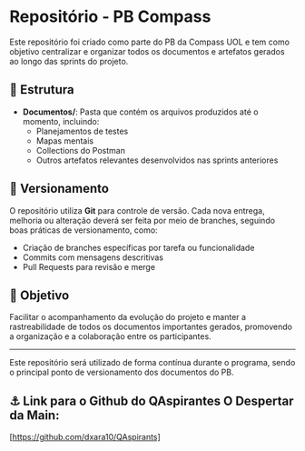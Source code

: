# Repositório - PB Compass

Este repositório foi criado como parte do PB da Compass UOL e tem como objetivo centralizar e organizar todos os documentos e artefatos gerados ao longo das sprints do projeto.

## 📁 Estrutura

- **Documentos/**: Pasta que contém os arquivos produzidos até o momento, incluindo:
  - Planejamentos de testes
  - Mapas mentais
  - Collections do Postman
  - Outros artefatos relevantes desenvolvidos nas sprints anteriores

## 🔀 Versionamento

O repositório utiliza **Git** para controle de versão. Cada nova entrega, melhoria ou alteração deverá ser feita por meio de branches, seguindo boas práticas de versionamento, como:
- Criação de branches específicas por tarefa ou funcionalidade
- Commits com mensagens descritivas
- Pull Requests para revisão e merge

## 🚀 Objetivo

Facilitar o acompanhamento da evolução do projeto e manter a rastreabilidade de todos os documentos importantes gerados, promovendo a organização e a colaboração entre os participantes.

---

Este repositório será utilizado de forma contínua durante o programa, sendo o principal ponto de versionamento dos documentos do PB.

## ⚓ Link para o Github do QAspirantes O Despertar da Main:
[https://github.com/dxara10/QAspirants]


